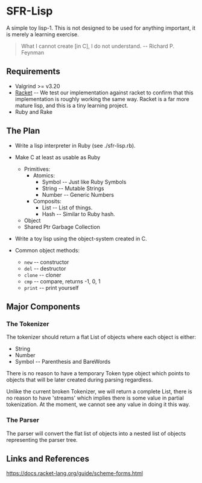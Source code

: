 # SFR-Lisp

A simple toy lisp-1. This is not designed to be
used for anything important, it is merely a learning exercise.

> What I cannot create [in C], I do not understand.
> -- Richard P. Feynman

## Requirements

* Valgrind >= v3.20
* [Racket](https://racket-lang.org/) -- We test our implementation against racket to confirm that this implementation is roughly working the same way. Racket is a far more mature lisp, and this is a tiny learning project.
* Ruby and Rake

## The Plan

- Write a lisp interpreter in Ruby (see ./sfr-lisp.rb).
- Make C at least as usable as Ruby
  - Primitives:
    - Atomics:
      - Symbol -- Just like Ruby Symbols
      - String -- Mutable Strings
      - Number -- Generic Numbers
    - Composits:
      - List   -- List of things.
      - Hash   -- Similar to Ruby hash.
  - Object
  - Shared Ptr Garbage Collection
- Write a toy lisp using the object-system created in C.

- Common object methods:
  - `new`      -- constructor
  - `del`      -- destructor
  - `clone`    -- cloner
  - `cmp`      -- compare, returns -1, 0, 1
  - `print`    -- print yourself

## Major Components

### The Tokenizer

The tokenizer should return a flat List of objects where each object is either:
- String
- Number
- Symbol -- Parenthesis and BareWords

There is no reason to have a temporary Token type object which points to objects
that will be later created during parsing regardless. 

Unlike the current broken Tokenizer, we will return a complete List, there
is no reason to have 'streams' which implies there is some value in partial
tokenization. At the moment, we cannot see any value in doing it this way. 

### The Parser

The parser will convert the flat list of objects into a nested list of objects
representing the parser tree. 

## Links and References

https://docs.racket-lang.org/guide/scheme-forms.html

